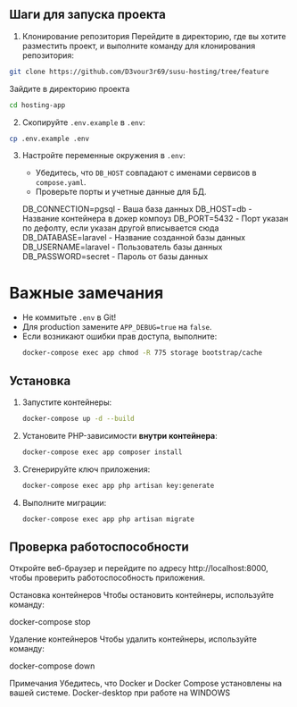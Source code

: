 ## Шаги для запуска проекта


1. Клонирование репозитория
Перейдите в директорию, где вы хотите разместить проект, и выполните команду для клонирования репозитория:
```bash
git clone https://github.com/D3vour3r69/susu-hosting/tree/feature
```
Зайдите в директорию проекта
```bash
cd hosting-app
```

2. Скопируйте `.env.example` в `.env`:
```bash
cp .env.example .env
```
   
3. Настройте переменные окружения в `.env`:
   - Убедитесь, что `DB_HOST` совпадают с именами сервисов в `compose.yaml`.
   - Проверьте порты и учетные данные для БД.
     
    DB_CONNECTION=pgsql - Ваша база данных
    DB_HOST=db - Название контейнера в докер компоуз
    DB_PORT=5432 - Порт указан по дефолту, если указан другой вписывается сюда
    DB_DATABASE=laravel - Название созданной базы данных
    DB_USERNAME=laravel - Пользователь базы данных
    DB_PASSWORD=secret - Пароль от базы данных

        
# Важные замечания
- Не коммитьте `.env` в Git!
- Для production замените `APP_DEBUG=true` на `false`.
- Если возникают ошибки прав доступа, выполните:
  ```bash
  docker-compose exec app chmod -R 775 storage bootstrap/cache
  ```
## Установка

1. Запустите контейнеры:
   ```bash
   docker-compose up -d --build
   ```

2. Установите PHP-зависимости **внутри контейнера**:
   ```bash
   docker-compose exec app composer install
   ```

3. Сгенерируйте ключ приложения:
   ```bash
   docker-compose exec app php artisan key:generate
   ```

4. Выполните миграции:
   ```bash
   docker-compose exec app php artisan migrate
   ```

## Проверка работоспособности

  Откройте веб-браузер и перейдите по адресу http://localhost:8000, чтобы проверить работоспособность приложения.

 Остановка контейнеров
Чтобы остановить контейнеры, используйте команду:

  docker-compose stop

 Удаление контейнеров
Чтобы удалить контейнеры, используйте команду:

  docker-compose down

Примечания
Убедитесь, что Docker и Docker Compose установлены на вашей системе.
Docker-desktop при работе на WINDOWS


